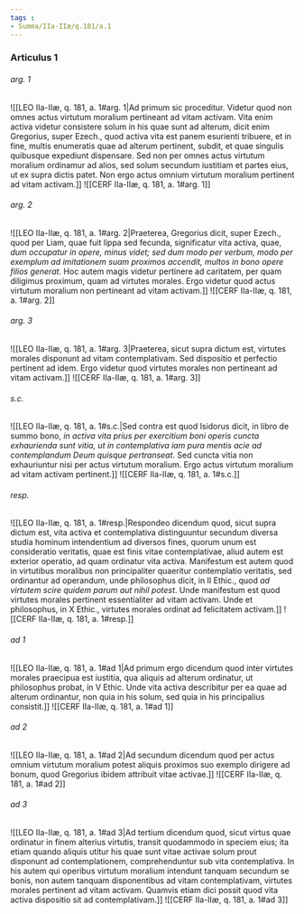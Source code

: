 ```yaml
---
tags : 
- Summa/IIa-IIæ/q.181/a.1
---
```


### Articulus 1

###### arg. 1
![[LEO IIa-IIæ, q. 181, a. 1#arg. 1|Ad primum sic proceditur. Videtur quod non omnes actus virtutum moralium pertineant ad vitam activam. Vita enim activa videtur consistere solum in his quae sunt ad alterum, dicit enim Gregorius, super Ezech., quod activa vita est panem esurienti tribuere, et in fine, multis enumeratis quae ad alterum pertinent, subdit, et quae singulis quibusque expediunt dispensare. Sed non per omnes actus virtutum moralium ordinamur ad alios, sed solum secundum iustitiam et partes eius, ut ex supra dictis patet. Non ergo actus omnium virtutum moralium pertinent ad vitam activam.]]
![[CERF IIa-IIæ, q. 181, a. 1#arg. 1]]

###### arg. 2
![[LEO IIa-IIæ, q. 181, a. 1#arg. 2|Praeterea, Gregorius dicit, super Ezech., quod per Liam, quae fuit lippa sed fecunda, significatur vita activa, quae, *dum occupatur in opere, minus videt; sed dum modo per verbum, modo per exemplum ad imitationem suam proximos accendit, multos in bono opere filios generat*. Hoc autem magis videtur pertinere ad caritatem, per quam diligimus proximum, quam ad virtutes morales. Ergo videtur quod actus virtutum moralium non pertineant ad vitam activam.]]
![[CERF IIa-IIæ, q. 181, a. 1#arg. 2]]

###### arg. 3
![[LEO IIa-IIæ, q. 181, a. 1#arg. 3|Praeterea, sicut supra dictum est, virtutes morales disponunt ad vitam contemplativam. Sed dispositio et perfectio pertinent ad idem. Ergo videtur quod virtutes morales non pertineant ad vitam activam.]]
![[CERF IIa-IIæ, q. 181, a. 1#arg. 3]]

###### s.c.
![[LEO IIa-IIæ, q. 181, a. 1#s.c.|Sed contra est quod Isidorus dicit, in libro de summo bono, *in activa vita prius per exercitium boni operis cuncta exhaurienda sunt vitia, ut in contemplativa iam pura mentis acie ad contemplandum Deum quisque pertranseat*. Sed cuncta vitia non exhauriuntur nisi per actus virtutum moralium. Ergo actus virtutum moralium ad vitam activam pertinent.]]
![[CERF IIa-IIæ, q. 181, a. 1#s.c.]]

###### resp.
![[LEO IIa-IIæ, q. 181, a. 1#resp.|Respondeo dicendum quod, sicut supra dictum est, vita activa et contemplativa distinguuntur secundum diversa studia hominum intendentium ad diversos fines, quorum unum est consideratio veritatis, quae est finis vitae contemplativae, aliud autem est exterior operatio, ad quam ordinatur vita activa. Manifestum est autem quod in virtutibus moralibus non principaliter quaeritur contemplatio veritatis, sed ordinantur ad operandum, unde philosophus dicit, in II Ethic., quod *ad virtutem scire quidem parum aut nihil potest*. Unde manifestum est quod virtutes morales pertinent essentialiter ad vitam activam. Unde et philosophus, in X Ethic., virtutes morales ordinat ad felicitatem activam.]]
![[CERF IIa-IIæ, q. 181, a. 1#resp.]]

###### ad 1
![[LEO IIa-IIæ, q. 181, a. 1#ad 1|Ad primum ergo dicendum quod inter virtutes morales praecipua est iustitia, qua aliquis ad alterum ordinatur, ut philosophus probat, in V Ethic. Unde vita activa describitur per ea quae ad alterum ordinantur, non quia in his solum, sed quia in his principalius consistit.]]
![[CERF IIa-IIæ, q. 181, a. 1#ad 1]]

###### ad 2
![[LEO IIa-IIæ, q. 181, a. 1#ad 2|Ad secundum dicendum quod per actus omnium virtutum moralium potest aliquis proximos suo exemplo dirigere ad bonum, quod Gregorius ibidem attribuit vitae activae.]]
![[CERF IIa-IIæ, q. 181, a. 1#ad 2]]

###### ad 3
![[LEO IIa-IIæ, q. 181, a. 1#ad 3|Ad tertium dicendum quod, sicut virtus quae ordinatur in finem alterius virtutis, transit quodammodo in speciem eius; ita etiam quando aliquis utitur his quae sunt vitae activae solum prout disponunt ad contemplationem, comprehenduntur sub vita contemplativa. In his autem qui operibus virtutum moralium intendunt tanquam secundum se bonis, non autem tanquam disponentibus ad vitam contemplativam, virtutes morales pertinent ad vitam activam. Quamvis etiam dici possit quod vita activa dispositio sit ad contemplativam.]]
![[CERF IIa-IIæ, q. 181, a. 1#ad 3]]

